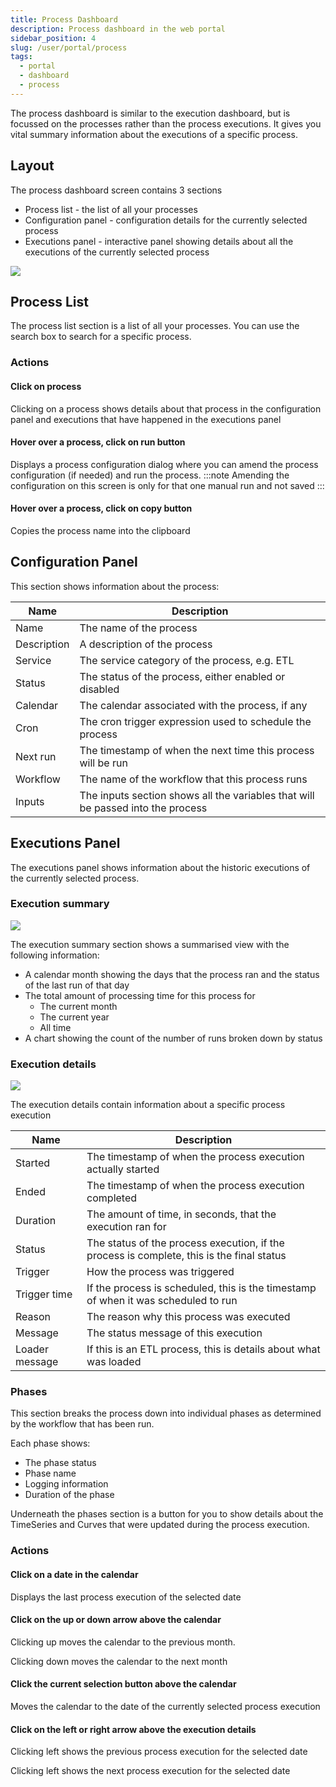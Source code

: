 ```yaml
---
title: Process Dashboard
description: Process dashboard in the web portal
sidebar_position: 4
slug: /user/portal/process
tags:
  - portal
  - dashboard
  - process
---
```

The process dashboard is similar to the execution dashboard, but is focussed on the processes rather than the process executions.
It gives you vital summary information about the executions of a specific process.

## Layout
The process dashboard screen contains 3 sections
* Process list - the list of all your processes
* Configuration panel - configuration details for the currently selected process
* Executions panel - interactive panel showing details about all the executions of the currently selected process

![](/img/portal/process_layout.png)

## Process List
The process list section is a list of all your processes. 
You can use the search box to search for a specific process.

### Actions
#### Click on process
Clicking on a process shows details about that process in the configuration panel and executions that have happened in the executions panel

#### Hover over a process, click on run button
Displays a process configuration dialog where you can amend the process configuration (if needed) and run the process.
:::note
Amending the configuration on this screen is only for that one manual run and not saved
:::

#### Hover over a process, click on copy button
Copies the process name into the clipboard

## Configuration Panel
This section shows information about the process:

|Name|Description|
|-|-|
|Name|The name of the process|
|Description|A description of the process|
|Service|The service category of the process, e.g. ETL|
|Status|The status of the process, either enabled or disabled|
|Calendar|The calendar associated with the process, if any|
|Cron|The cron trigger expression used to schedule the process|
|Next run|The timestamp of when the next time this process will be run|
|Workflow|The name of the workflow that this process runs|
|Inputs|The inputs section shows all the variables that will be passed into the process|

## Executions Panel
The executions panel shows information about the historic executions of the currently selected process.

### Execution summary
![](/img/portal/process_summary.png)

The execution summary section shows a summarised view with the following information:
* A calendar month showing the days that the process ran and the status of the last run of that day
* The total amount of processing time for this process for
  * The current month
  * The current year
  * All time
* A chart showing the count of the number of runs broken down by status

### Execution details
![](/img/portal/process_details.png)

The execution details contain information about a specific process execution

|Name|Description|
|-|-|
|Started|The timestamp of when the process execution actually started|
|Ended|The timestamp of when the process execution completed|
|Duration|The amount of time, in seconds, that the execution ran for|
|Status|The status of the process execution, if the process is complete, this is the final status|
|Trigger|How the process was triggered|
|Trigger time|If the process is scheduled, this is the timestamp of when it was scheduled to run|
|Reason|The reason why this process was executed|
|Message|The status message of this execution|
|Loader message|If this is an ETL process, this is details about what was loaded|

### Phases
This section breaks the process down into individual phases as determined by the workflow that has been run.

Each phase shows:
* The phase status
* Phase name
* Logging information
* Duration of the phase

Underneath the phases section is a button for you to show details about the TimeSeries and Curves that were updated during the process execution.


### Actions
#### Click on a date in the calendar
Displays the last process execution of the selected date

#### Click on the up or down arrow above the calendar
Clicking up moves the calendar to the previous month.

Clicking down moves the calendar to the next month

#### Click the current selection button above the calendar
Moves the calendar to the date of the currently selected process execution

#### Click on the left or right arrow above the execution details
Clicking left shows the previous process execution for the selected date

Clicking left shows the next process execution for the selected date
